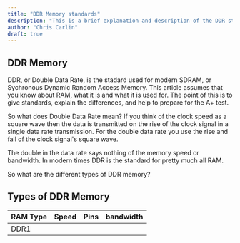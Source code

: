 ```yaml
---
title: "DDR Memory standards"
description: "This is a brief explanation and description of the DDR standards for the A+ test"
author: "Chris Carlin"
draft: true
---
```


## DDR Memory

DDR, or Double Data Rate, is the stadard used for modern SDRAM, or Sychronous Dynamic Random Access Memory. This article assumes that you know about RAM, what it is and what it is used for. The point of this is to give standards, explain the differences, and help to prepare for the A+ test.

So what does Double Data Rate mean? If you think of the clock speed as a square wave then the data is transmitted on the rise of the clock signal in a single data rate transmission. For the double data rate you use the rise and fall of the clock signal's square wave. 

The double in the data rate says nothing of the memory speed or bandwidth. In modern times DDR is the standard for pretty much all RAM. 

So what are the different types of DDR memory?

## Types of DDR Memory

| RAM Type | Speed | Pins | bandwidth |
| ---      | ---   | ---  | ---       |
| DDR1     |  | | |